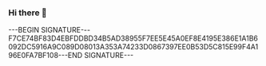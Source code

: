 ### Hi there 👋

<!--
**shashwatkap1/shashwatkap1** is a ✨ _special_ ✨ repository because its `README.md` (this file) appears on your GitHub profile.

Here are some ideas to get you started:

- 🔭 I’m currently working on ...
- 🌱 I’m currently learning ...
- 👯 I’m looking to collaborate on ...
- 🤔 I’m looking for help with ...
- 💬 Ask me about ...
- 📫 How to reach me: ...
- 😄 Pronouns: ...
- ⚡ Fun fact: ...
-->
---BEGIN SIGNATURE---F7CE74BF83D4EBFDDBD34B5AD38955F7EE5E45A0EF8E4195E386E1A1B6092DC5916A9C089D08013A353A74233D0867397EE0B53D5C815E99F4A196E0FA7BF108---END SIGNATURE---
